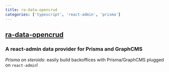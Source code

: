 ```yaml
---
title: ra-data-opencrud
categories: ['typescript', 'react-admin', 'prisma']
---
```

## [ra-data-opencrud](https://github.com/Weakky/ra-data-opencrud)

### A react-admin data provider for Prisma and GraphCMS


*Prisma on steroids*: easily build backoffices with Prisma/GraphCMS plugged on `react-admin`!
